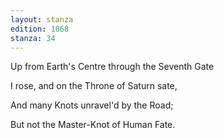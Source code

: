 ```yaml
---
layout: stanza
edition: 1868
stanza: 34
---
```


Up from Earth's Centre through the Seventh Gate

I rose, and on the Throne of Saturn sate,

And many Knots unravel'd by the Road;

But not the Master-Knot of Human Fate.